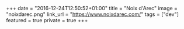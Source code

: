 +++
date = "2016-12-24T12:50:52+01:00"
title = "Noix d'Arec"
image = "noixdarec.png"
link_url = "https://www.noixdarec.com/"
tags = ["dev"]
featured = true
private = true
+++

